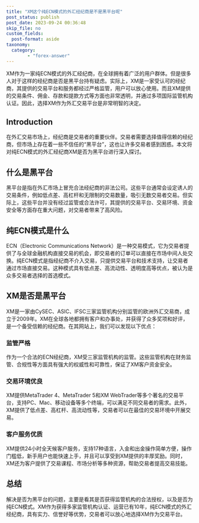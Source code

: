 ```yaml
---
title: "XM这个纯ECN模式的外汇经纪商是不是黑平台呢"
post_status: publish
post_date: 2023-09-24 00:36:48
skip_file: no
custom_fields: 
  post-format: aside
taxonomy:
  category:
        - "forex-answer"
---
```


XM作为一家纯ECN模式的外汇经纪商，在全球拥有着广泛的用户群体。但是很多人对于这样的经纪商是否是黑平台持有疑虑。实际上，XM是一家受认可的经纪商，其提供的交易平台和服务都经过严格监管，用户可以放心使用。而且XM提供的交易条件、佣金、存款和提款方式等方面也非常透明，并通过多项国际监管机构认证。因此，选择XM作为外汇交易平台是非常明智的决定。

## Introduction

在外汇交易市场上，经纪商是交易者的重要伙伴。交易者需要选择值得信赖的经纪商，但市场上存在着一些不信任的“黑平台”，这也让许多交易者感到困惑。本文将对纯ECN模式的外汇经纪商XM是否为黑平台进行深入探讨。

## 什么是黑平台

黑平台是指在外汇市场上冒充合法经纪商的非法公司。这些平台通常会设定诱人的交易条件，例如低点差、高杠杆和无限制的交易数量，吸引无数交易者交易。但实际上，这些平台并没有经过监管或合法许可，其提供的交易平台、交易环境、资金安全等方面存在重大问题，对交易者带来了高风险。

## 纯ECN模式是什么

ECN（Electronic Communications Network）是一种交易模式，它为交易者提供了与全球金融机构直接交易的机会，即交易者的订单可以直接在市场中间人处交换。纯ECN模式是指经纪商不介入交易，只提供交易平台和技术支持，让交易者通过市场直接交易。这种模式具有低点差、高流动性、透明度高等优点，被认为是众多交易者选择的首选模式。

## XM是否是黑平台

XM是一家由CySEC、ASIC、IFSC三家监管机构分别监管的欧洲外汇交易商，成立于2009年。XM在全球各地都拥有客户和办事处，并获得了众多奖项和好评，是一个备受信赖的经纪商。在其网站上，我们可以发现以下优点：

### 监管严格

作为一个合法的ECN经纪商，XM受三家监管机构的监管。这些监管机构在财务监管、合规性等方面具有强大的权威性和可靠性，保证了XM客户资金安全。

### 交易环境优良

XM提供MetaTrader 4、MetaTrader 5和XM WebTrader等多个著名的交易平台，支持PC、Mac、移动设备等多个终端，可以满足不同交易者的需求。此外，XM提供了低点差、高杠杆、高流动性等，交易者可以在最佳的交易环境中开展交易。

### 客户服务优质

XM提供24小时全天候客户服务，支持17种语言，入金和出金操作简单方便，操作门槛低，新手用户也能快速上手，并且可以享受到XM提供的丰厚奖励。同时，XM还为客户提供了交易课程、市场分析等多种资源，帮助交易者提高交易技能。

## 总结

解决是否为黑平台的问题，主要是看其是否获得监管机构的合法授权，以及是否为纯ECN模式。XM作为获得多家监管机构认证、运营已有10年，纯ECN模式的外汇经纪商，具有实力、信誉好等优势，交易者可以放心地选择XM作为交易平台。 
